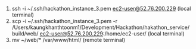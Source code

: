 1. ssh -i ~/.ssh/hackathon_instance_3.pem ec2-user@52.76.200.229 (local terminal)
2. scp -i ~/.ssh/hackathon_instance_3.pem -r /Users/kaungkhanthtoonm1/Development/Hackathon/hakathon_service/build/web/ ec2-user@52.76.200.229:/home/ec2-user/ (local terminal)
3. mv ~/web/* /var/www/html/  (remote terminal)

